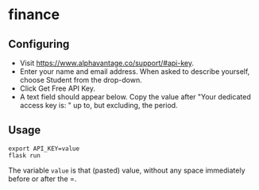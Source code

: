 # finance

## Configuring

- Visit https://www.alphavantage.co/support/#api-key.
- Enter your name and email address. When asked to describe yourself, choose Student from the drop-down.
- Click Get Free API Key.
- A text field should appear below. Copy the value after "Your dedicated access key is: " up to, but excluding, the period.

## Usage

```
export API_KEY=value
flask run
```

The variable `value` is that (pasted) value, without any space immediately before or after the =.

